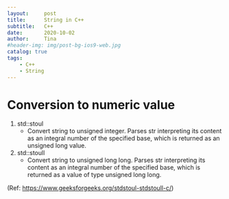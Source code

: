 ```yaml
---
layout:     post
title:      String in C++
subtitle:   C++
date:       2020-10-02
author:     Tina
#header-img: img/post-bg-ios9-web.jpg
catalog: true
tags:
    - C++
    - String
---
```

# Conversion to numeric value
1. std::stoul
    * Convert string to unsigned integer. Parses str interpreting its content as an integral number of the specified base, which is returned as an unsigned long value.
2. std::stoull
    * Convert string to unsigned long long. Parses str interpreting its content as an integral number of the specified base, which is returned as a value of type unsigned long long.

(Ref: https://www.geeksforgeeks.org/stdstoul-stdstoull-c/)
